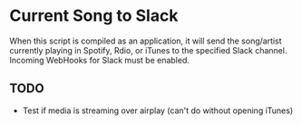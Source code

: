 # Current Song to Slack

When this script is compiled as an application, it will send the song/artist currently playing
in Spotify, Rdio, or iTunes to the specified Slack channel. Incoming WebHooks for Slack
must be enabled.

## TODO

* Test if media is streaming over airplay (can't do without opening iTunes)